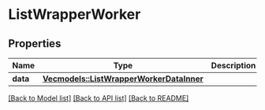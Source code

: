 # ListWrapperWorker

## Properties

Name | Type | Description | Notes
------------ | ------------- | ------------- | -------------
**data** | [**Vec<models::ListWrapperWorkerDataInner>**](ListWrapper_Worker_data_inner.md) |  | 

[[Back to Model list]](../README.md#documentation-for-models) [[Back to API list]](../README.md#documentation-for-api-endpoints) [[Back to README]](../README.md)


